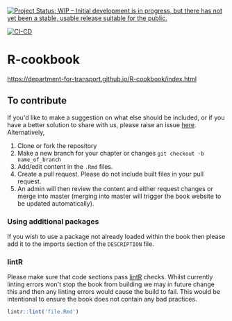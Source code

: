 [![Project Status: WIP – Initial development is in progress, but there has not yet been a stable, usable release suitable for the public.](https://www.repostatus.org/badges/latest/wip.svg)](https://www.repostatus.org/#wip)
  <!-- badges: start -->
  [![CI-CD](https://github.com/department-for-transport/R-cookbook/actions/workflows/deploy-bookdown.yaml/badge.svg)](https://github.com/department-for-transport/R-cookbook/actions/workflows/deploy-bookdown.yaml)
    <!-- badges: end -->

# R-cookbook
https://department-for-transport.github.io/R-cookbook/index.html

## To contribute

If you'd like to make a suggestion on what else should be included, or if you have a better solution to share with us, please raise an issue [here](https://github.com/department-for-transport/R-cookbook/issues). Alternatively, 

1. Clone or fork the repository
2. Make a new branch for your chapter or changes `git checkout -b name_of_branch`
3. Add/edit content in the `.Rmd` files. 
4. Create a pull request. Please do not include built files in your pull request.
5. An admin will then review the content and either request changes or merge into master (merging into master will trigger the book website to be updated automatically).  

### Using additional packages

If you wish to use a package not already loaded within the book then please add it to the imports section of the `DESCRIPTION` file.

### **lintR**

Please make sure that code sections pass [lintR](https://github.com/jimhester/lintr) checks.  Whilst currently linting errors won't stop the book from building we may in future change this and then any linting errors would cause the build to fail. This would be intentional to ensure the book does not contain any bad practices.

```R
lintr::lint('file.Rmd')
```

